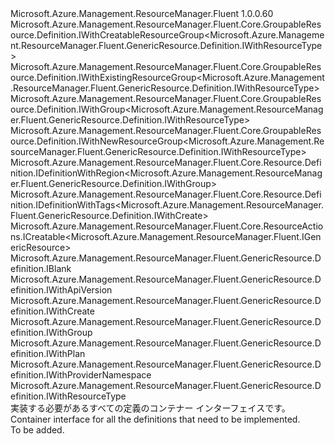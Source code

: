 <Type Name="IDefintion" FullName="Microsoft.Azure.Management.ResourceManager.Fluent.GenericResource.Definition.IDefintion">
  <TypeSignature Language="C#" Value="public interface IDefintion : Microsoft.Azure.Management.ResourceManager.Fluent.Core.GroupableResource.Definition.IWithCreatableResourceGroup&lt;Microsoft.Azure.Management.ResourceManager.Fluent.GenericResource.Definition.IWithResourceType&gt;, Microsoft.Azure.Management.ResourceManager.Fluent.Core.GroupableResource.Definition.IWithExistingResourceGroup&lt;Microsoft.Azure.Management.ResourceManager.Fluent.GenericResource.Definition.IWithResourceType&gt;, Microsoft.Azure.Management.ResourceManager.Fluent.Core.GroupableResource.Definition.IWithGroup&lt;Microsoft.Azure.Management.ResourceManager.Fluent.GenericResource.Definition.IWithResourceType&gt;, Microsoft.Azure.Management.ResourceManager.Fluent.Core.GroupableResource.Definition.IWithNewResourceGroup&lt;Microsoft.Azure.Management.ResourceManager.Fluent.GenericResource.Definition.IWithResourceType&gt;, Microsoft.Azure.Management.ResourceManager.Fluent.Core.Resource.Definition.IDefinitionWithRegion&lt;Microsoft.Azure.Management.ResourceManager.Fluent.GenericResource.Definition.IWithGroup&gt;, Microsoft.Azure.Management.ResourceManager.Fluent.Core.Resource.Definition.IDefinitionWithTags&lt;Microsoft.Azure.Management.ResourceManager.Fluent.GenericResource.Definition.IWithCreate&gt;, Microsoft.Azure.Management.ResourceManager.Fluent.Core.ResourceActions.ICreatable&lt;Microsoft.Azure.Management.ResourceManager.Fluent.IGenericResource&gt;, Microsoft.Azure.Management.ResourceManager.Fluent.GenericResource.Definition.IBlank, Microsoft.Azure.Management.ResourceManager.Fluent.GenericResource.Definition.IWithApiVersion, Microsoft.Azure.Management.ResourceManager.Fluent.GenericResource.Definition.IWithCreate, Microsoft.Azure.Management.ResourceManager.Fluent.GenericResource.Definition.IWithGroup, Microsoft.Azure.Management.ResourceManager.Fluent.GenericResource.Definition.IWithPlan, Microsoft.Azure.Management.ResourceManager.Fluent.GenericResource.Definition.IWithProviderNamespace, Microsoft.Azure.Management.ResourceManager.Fluent.GenericResource.Definition.IWithResourceType" />
  <TypeSignature Language="ILAsm" Value=".class public interface auto ansi abstract IDefintion implements class Microsoft.Azure.Management.ResourceManager.Fluent.Core.GroupableResource.Definition.IWithCreatableResourceGroup`1&lt;class Microsoft.Azure.Management.ResourceManager.Fluent.GenericResource.Definition.IWithResourceType&gt;, class Microsoft.Azure.Management.ResourceManager.Fluent.Core.GroupableResource.Definition.IWithExistingResourceGroup`1&lt;class Microsoft.Azure.Management.ResourceManager.Fluent.GenericResource.Definition.IWithResourceType&gt;, class Microsoft.Azure.Management.ResourceManager.Fluent.Core.GroupableResource.Definition.IWithGroup`1&lt;class Microsoft.Azure.Management.ResourceManager.Fluent.GenericResource.Definition.IWithResourceType&gt;, class Microsoft.Azure.Management.ResourceManager.Fluent.Core.GroupableResource.Definition.IWithNewResourceGroup`1&lt;class Microsoft.Azure.Management.ResourceManager.Fluent.GenericResource.Definition.IWithResourceType&gt;, class Microsoft.Azure.Management.ResourceManager.Fluent.Core.Resource.Definition.IDefinitionWithRegion`1&lt;class Microsoft.Azure.Management.ResourceManager.Fluent.GenericResource.Definition.IWithGroup&gt;, class Microsoft.Azure.Management.ResourceManager.Fluent.Core.Resource.Definition.IDefinitionWithTags`1&lt;class Microsoft.Azure.Management.ResourceManager.Fluent.GenericResource.Definition.IWithCreate&gt;, class Microsoft.Azure.Management.ResourceManager.Fluent.Core.ResourceActions.ICreatable`1&lt;class Microsoft.Azure.Management.ResourceManager.Fluent.IGenericResource&gt;, class Microsoft.Azure.Management.ResourceManager.Fluent.Core.ResourceActions.IIndexable, class Microsoft.Azure.Management.ResourceManager.Fluent.GenericResource.Definition.IBlank, class Microsoft.Azure.Management.ResourceManager.Fluent.GenericResource.Definition.IWithApiVersion, class Microsoft.Azure.Management.ResourceManager.Fluent.GenericResource.Definition.IWithCreate, class Microsoft.Azure.Management.ResourceManager.Fluent.GenericResource.Definition.IWithGroup, class Microsoft.Azure.Management.ResourceManager.Fluent.GenericResource.Definition.IWithParentResource, class Microsoft.Azure.Management.ResourceManager.Fluent.GenericResource.Definition.IWithPlan, class Microsoft.Azure.Management.ResourceManager.Fluent.GenericResource.Definition.IWithProviderNamespace, class Microsoft.Azure.Management.ResourceManager.Fluent.GenericResource.Definition.IWithResourceType" />
  <TypeSignature Language="DocId" Value="T:Microsoft.Azure.Management.ResourceManager.Fluent.GenericResource.Definition.IDefintion" />
  <TypeSignature Language="VB.NET" Value="Public Interface IDefintion&#xA;Implements IBlank, ICreatable(Of IGenericResource), IDefinitionWithRegion(Of IWithGroup), IDefinitionWithTags(Of IWithCreate), IWithApiVersion, IWithCreatableResourceGroup(Of IWithResourceType), IWithCreate, IWithExistingResourceGroup(Of IWithResourceType), IWithGroup, IWithGroup(Of IWithResourceType), IWithNewResourceGroup(Of IWithResourceType), IWithPlan, IWithProviderNamespace, IWithResourceType" />
  <TypeSignature Language="F#" Value="type IDefintion = interface&#xA;    interface IBlank&#xA;    interface IDefinitionWithRegion&lt;IWithGroup&gt;&#xA;    interface IWithGroup&#xA;    interface IWithGroup&lt;IWithResourceType&gt;&#xA;    interface IWithExistingResourceGroup&lt;IWithResourceType&gt;&#xA;    interface IWithNewResourceGroup&lt;IWithResourceType&gt;&#xA;    interface IWithCreatableResourceGroup&lt;IWithResourceType&gt;&#xA;    interface IWithResourceType&#xA;    interface IWithProviderNamespace&#xA;    interface IWithParentResource&#xA;    interface IWithPlan&#xA;    interface IWithApiVersion&#xA;    interface IWithCreate&#xA;    interface ICreatable&lt;IGenericResource&gt;&#xA;    interface IIndexable&#xA;    interface IDefinitionWithTags&lt;IWithCreate&gt;" />
  <AssemblyInfo>
    <AssemblyName>Microsoft.Azure.Management.ResourceManager.Fluent</AssemblyName>
    <AssemblyVersion>1.0.0.60</AssemblyVersion>
  </AssemblyInfo>
  <Interfaces>
    <Interface>
      <InterfaceName>Microsoft.Azure.Management.ResourceManager.Fluent.Core.GroupableResource.Definition.IWithCreatableResourceGroup&lt;Microsoft.Azure.Management.ResourceManager.Fluent.GenericResource.Definition.IWithResourceType&gt;</InterfaceName>
    </Interface>
    <Interface>
      <InterfaceName>Microsoft.Azure.Management.ResourceManager.Fluent.Core.GroupableResource.Definition.IWithExistingResourceGroup&lt;Microsoft.Azure.Management.ResourceManager.Fluent.GenericResource.Definition.IWithResourceType&gt;</InterfaceName>
    </Interface>
    <Interface>
      <InterfaceName>Microsoft.Azure.Management.ResourceManager.Fluent.Core.GroupableResource.Definition.IWithGroup&lt;Microsoft.Azure.Management.ResourceManager.Fluent.GenericResource.Definition.IWithResourceType&gt;</InterfaceName>
    </Interface>
    <Interface>
      <InterfaceName>Microsoft.Azure.Management.ResourceManager.Fluent.Core.GroupableResource.Definition.IWithNewResourceGroup&lt;Microsoft.Azure.Management.ResourceManager.Fluent.GenericResource.Definition.IWithResourceType&gt;</InterfaceName>
    </Interface>
    <Interface>
      <InterfaceName>Microsoft.Azure.Management.ResourceManager.Fluent.Core.Resource.Definition.IDefinitionWithRegion&lt;Microsoft.Azure.Management.ResourceManager.Fluent.GenericResource.Definition.IWithGroup&gt;</InterfaceName>
    </Interface>
    <Interface>
      <InterfaceName>Microsoft.Azure.Management.ResourceManager.Fluent.Core.Resource.Definition.IDefinitionWithTags&lt;Microsoft.Azure.Management.ResourceManager.Fluent.GenericResource.Definition.IWithCreate&gt;</InterfaceName>
    </Interface>
    <Interface>
      <InterfaceName>Microsoft.Azure.Management.ResourceManager.Fluent.Core.ResourceActions.ICreatable&lt;Microsoft.Azure.Management.ResourceManager.Fluent.IGenericResource&gt;</InterfaceName>
    </Interface>
    <Interface>
      <InterfaceName>Microsoft.Azure.Management.ResourceManager.Fluent.GenericResource.Definition.IBlank</InterfaceName>
    </Interface>
    <Interface>
      <InterfaceName>Microsoft.Azure.Management.ResourceManager.Fluent.GenericResource.Definition.IWithApiVersion</InterfaceName>
    </Interface>
    <Interface>
      <InterfaceName>Microsoft.Azure.Management.ResourceManager.Fluent.GenericResource.Definition.IWithCreate</InterfaceName>
    </Interface>
    <Interface>
      <InterfaceName>Microsoft.Azure.Management.ResourceManager.Fluent.GenericResource.Definition.IWithGroup</InterfaceName>
    </Interface>
    <Interface>
      <InterfaceName>Microsoft.Azure.Management.ResourceManager.Fluent.GenericResource.Definition.IWithPlan</InterfaceName>
    </Interface>
    <Interface>
      <InterfaceName>Microsoft.Azure.Management.ResourceManager.Fluent.GenericResource.Definition.IWithProviderNamespace</InterfaceName>
    </Interface>
    <Interface>
      <InterfaceName>Microsoft.Azure.Management.ResourceManager.Fluent.GenericResource.Definition.IWithResourceType</InterfaceName>
    </Interface>
  </Interfaces>
  <Docs>
    <summary>
            <span data-ttu-id="99339-101">実装する必要があるすべての定義のコンテナー インターフェイスです。</span><span class="sxs-lookup"><span data-stu-id="99339-101">Container interface for all the definitions that need to be implemented.</span></span>
            </summary>
    <remarks>To be added.</remarks>
  </Docs>
  <Members />
</Type>